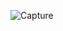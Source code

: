 ![Capture](https://user-images.githubusercontent.com/33928040/75117135-d5c7a180-5694-11ea-87ea-5e4fc5bf5993.PNG)
